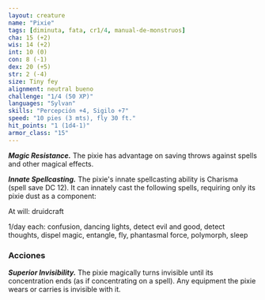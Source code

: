 ```yaml
---
layout: creature
name: "Pixie"
tags: [diminuta, fata, cr1/4, manual-de-monstruos]
cha: 15 (+2)
wis: 14 (+2)
int: 10 (0)
con: 8 (-1)
dex: 20 (+5)
str: 2 (-4)
size: Tiny fey
alignment: neutral bueno
challenge: "1/4 (50 XP)"
languages: "Sylvan"
skills: "Percepción +4, Sigilo +7"
speed: "10 pies (3 mts), fly 30 ft."
hit_points: "1 (1d4-1)"
armor_class: "15"
---
```


***Magic Resistance.*** The pixie has advantage on saving throws against spells and other magical effects.

***Innate Spellcasting.*** The pixie's innate spellcasting ability is Charisma (spell save DC 12). It can innately cast the following spells, requiring only its pixie dust as a component:

At will: druidcraft

1/day each: confusion, dancing lights, detect evil and good, detect thoughts, dispel magic, entangle, fly, phantasmal force, polymorph, sleep

### Acciones

***Superior Invisibility.*** The pixie magically turns invisible until its concentration ends (as if concentrating on a spell). Any equipment the pixie wears or carries is invisible with it.